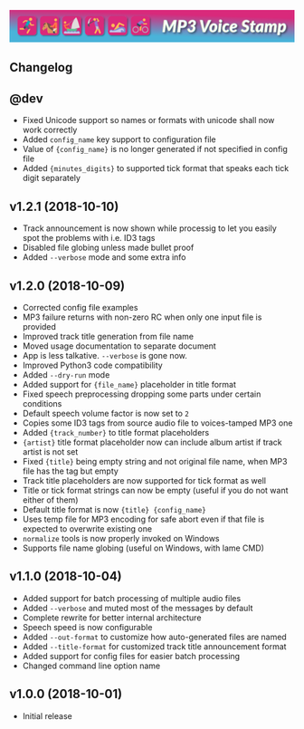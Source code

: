 
![MP3 Voice Stamp Logo](img/banner.png)

## Changelog ##

@dev
----
 * Fixed Unicode support so names or formats with unicode shall now work correctly
 * Added `config_name` key support to configuration file
 * Value of `{config_name}` is no longer generated if not specified in config file
 * Added `{minutes_digits}` to supported tick format that speaks each tick digit separately

v1.2.1 (2018-10-10)
-------------------
 * Track announcement is now shown while processig to let you easily spot the problems with i.e. ID3 tags
 * Disabled file globing unless made bullet proof
 * Added `--verbose` mode and some extra info

v1.2.0 (2018-10-09)
-------------------
 * Corrected config file examples
 * MP3 failure returns with non-zero RC when only one input file is provided
 * Improved track title generation from file name
 * Moved usage documentation to separate document
 * App is less talkative. `--verbose` is gone now.
 * Improved Python3 code compatibility
 * Added `--dry-run` mode
 * Added support for `{file_name}` placeholder in title format
 * Fixed speech preprocessing dropping some parts under certain conditions
 * Default speech volume factor is now set to `2`
 * Copies some ID3 tags from source audio file to voices-tamped MP3 one
 * Added `{track_number}` to title format placeholders
 * `{artist}` title format placeholder now can include album artist if track artist is not set
 * Fixed `{title}` being empty string and not original file name, when MP3 file has the tag but empty
 * Track title placeholders are now supported for tick format as well
 * Title or tick format strings can now be empty (useful if you do not want either of them)
 * Default title format is now `{title} {config_name}`
 * Uses temp file for MP3 encoding for safe abort even if that file is expected to overwrite existing one
 * `normalize` tools is now properly invoked on Windows
 * Supports file name globing (useful on Windows, with lame CMD)
 
v1.1.0 (2018-10-04)
-------------------
 * Added support for batch processing of multiple audio files
 * Added `--verbose` and muted most of the messages by default
 * Complete rewrite for better internal architecture
 * Speech speed is now configurable
 * Added `--out-format` to customize how auto-generated files are named
 * Added `--title-format` for customized track title announcement format
 * Added support for config files for easier batch processing
 * Changed command line option name 

v1.0.0 (2018-10-01)
-------------------
 * Initial release
